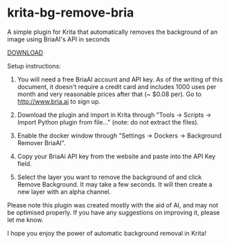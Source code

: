 # krita-bg-remove-bria
A simple plugin for Krita that automatically removes the background of an image using BriaAI's API in seconds

[DOWNLOAD](https://github.com/agoulddesign/krita-bg-remove-bria/releases/tag/1.0)

Setup instructions:
  1. You will need a free BriaAI account and API key. As of the writing of this document, it doesn't require a credit card and includes 1000 uses per month and very reasonable prices after that (~ $0.08 per). Go to http://www.bria.ai to sign up.

  2. Download the plugin and import in Krita through "Tools -> Scripts -> Import Python plugin from file..." (note: do not extract the files).

  3. Enable the docker window through "Settings -> Dockers -> Background Remover BriaAI".

  4. Copy your BriaAi API key from the website and paste into the API Key field.

  5. Select the layer you want to remove the background of and click Remove Background. It may take a few seconds. It will then create a new layer with an alpha channel.


Please note this plugin was created mostly with the aid of AI, and may not be optimised properly. If you have any suggestions on improving it, please let me know.

I hope you enjoy the power of automatic background removal in Krita!
